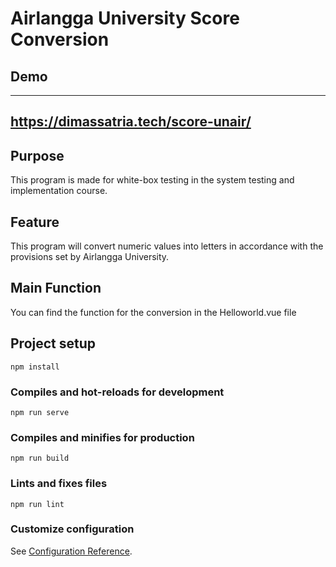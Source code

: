 # Airlangga University Score Conversion
## Demo
---
https://dimassatria.tech/score-unair/
---

## Purpose
This program is made for white-box testing in the system testing and implementation course.

## Feature
This program will convert numeric values into letters in accordance with the provisions set by Airlangga University.

## Main Function
You can find the function for the conversion in the Helloworld.vue file


## Project setup
```
npm install
```

### Compiles and hot-reloads for development
```
npm run serve
```

### Compiles and minifies for production
```
npm run build
```

### Lints and fixes files
```
npm run lint
```

### Customize configuration
See [Configuration Reference](https://cli.vuejs.org/config/).
